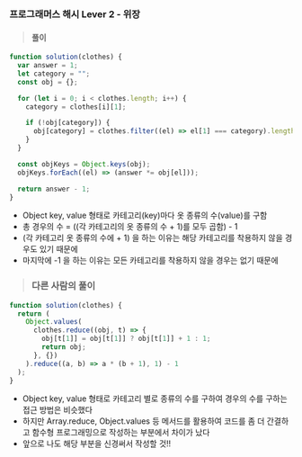 ### 프로그래머스 해시 Lever 2 - 위장

> #### 풀이

```js
function solution(clothes) {
  var answer = 1;
  let category = "";
  const obj = {};

  for (let i = 0; i < clothes.length; i++) {
    category = clothes[i][1];

    if (!obj[category]) {
      obj[category] = clothes.filter((el) => el[1] === category).length + 1;
    }
  }

  const objKeys = Object.keys(obj);
  objKeys.forEach((el) => (answer *= obj[el]));

  return answer - 1;
}
```

- Object key, value 형태로 카테고리(key)마다 옷 종류의 수(value)를 구함
- 총 경우의 수 = ((각 카테고리의 옷 종류의 수 + 1)를 모두 곱함) - 1
- (각 카테고리 옷 종류의 수에 + 1) 을 하는 이유는 해당 카테고리를 착용하지 않을 경우도 있기 때문에
- 마지막에 -1 을 하는 이유는 모든 카테고리를 착용하지 않을 경우는 없기 때문에

> ### 다른 사람의 풀이

```js
function solution(clothes) {
  return (
    Object.values(
      clothes.reduce((obj, t) => {
        obj[t[1]] = obj[t[1]] ? obj[t[1]] + 1 : 1;
        return obj;
      }, {})
    ).reduce((a, b) => a * (b + 1), 1) - 1
  );
}
```

- Object key, value 형태로 카테고리 별로 종류의 수를 구하여 경우의 수를 구하는 접근 방법은 비슷했다
- 하지만 Array.reduce, Object.values 등 메서드를 활용하여 코드를 좀 더 간결하고 함수형 프로그래밍으로 작성하는 부분에서 차이가 났다
- 앞으로 나도 해당 부분을 신경써서 작성할 것!!
